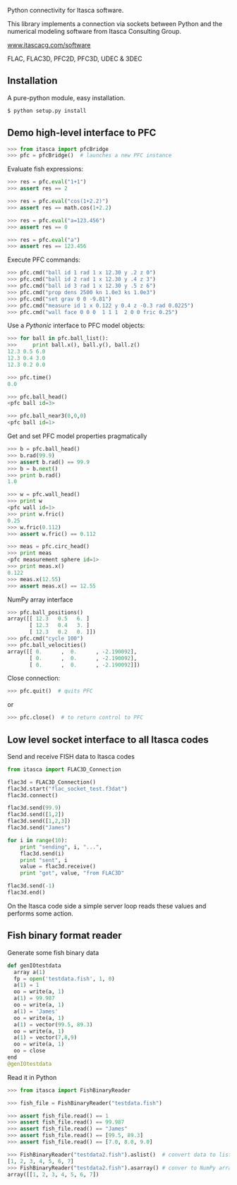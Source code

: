Python connectivity for Itasca software.

This library implements a connection via sockets between Python and
the numerical modeling software from Itasca Consulting
Group.

www.itascacg.com/software

FLAC, FLAC3D, PFC2D, PFC3D, UDEC & 3DEC

## Installation

A pure-python module, easy installation.

```python
$ python setup.py install
```

## Demo high-level interface to PFC

```python
>>> from itasca import pfcBridge
>>> pfc = pfcBridge()  # launches a new PFC instance
```

Evaluate fish expressions:

```python
>>> res = pfc.eval("1+1")
>>> assert res == 2

>>> res = pfc.eval("cos(1+2.2)")
>>> assert res == math.cos(1+2.2)

>>> res = pfc.eval("a=123.456")
>>> assert res == 0

>>> res = pfc.eval("a")
>>> assert res == 123.456
```

Execute PFC commands:

```python
>>> pfc.cmd("ball id 1 rad 1 x 12.30 y .2 z 0")
>>> pfc.cmd("ball id 2 rad 1 x 12.30 y .4 z 3")
>>> pfc.cmd("ball id 3 rad 1 x 12.30 y .5 z 6")
>>> pfc.cmd("prop dens 2500 kn 1.0e3 ks 1.0e3")
>>> pfc.cmd("set grav 0 0 -9.81")
>>> pfc.cmd("measure id 1 x 0.122 y 0.4 z -0.3 rad 0.0225")
>>> pfc.cmd("wall face 0 0 0  1 1 1  2 0 0 fric 0.25")
```

Use a *Pythonic* interface to PFC model objects:

```python
>>> for ball in pfc.ball_list():
>>>     print ball.x(), ball.y(), ball.z()
12.3 0.5 6.0
12.3 0.4 3.0
12.3 0.2 0.0

>>> pfc.time()
0.0

>>> pfc.ball_head()
<pfc ball id=3>

>>> pfc.ball_near3(0,0,0)
<pfc ball id=1>
```

Get and set PFC model properties pragmatically

```python
>>> b = pfc.ball_head()
>>> b.rad(99.9)
>>> assert b.rad() == 99.9
>>> b = b.next()
>>> print b.rad()
1.0

>>> w = pfc.wall_head()
>>> print w
<pfc wall id=1>
>>> print w.fric()
0.25
>>> w.fric(0.112)
>>> assert w.fric() == 0.112

>>> meas = pfc.circ_head()
>>> print meas
<pfc measurement sphere id=1>
>>> print meas.x()
0.122
>>> meas.x(12.55)
>>> assert meas.x() == 12.55
```

NumPy array interface

```python
>>> pfc.ball_positions()
array([[ 12.3   0.5   6. ]
       [ 12.3   0.4   3. ]
       [ 12.3   0.2   0. ]])
>>> pfc.cmd("cycle 100")
>>> pfc.ball_velocities()
array([[ 0.      ,  0.      , -2.190092],
       [ 0.      ,  0.      , -2.190092],
       [ 0.      ,  0.      , -2.190092]])
```

Close connection:
```python
>>> pfc.quit()  # quits PFC
```
or
```python
>>> pfc.close()  # to return control to PFC
```
## Low level socket interface to all Itasca codes

Send and receive FISH data to Itasca codes

```python
from itasca import FLAC3D_Connection

flac3d = FLAC3D_Connection()
flac3d.start("flac_socket_test.f3dat")
flac3d.connect()

flac3d.send(99.9)
flac3d.send([1,2])
flac3d.send([1,2,3])
flac3d.send("James")

for i in range(10):
    print "sending", i, "...",
    flac3d.send(i)
    print "sent", i
    value = flac3d.receive()
    print "got", value, "from FLAC3D"

flac3d.send(-1)
flac3d.end()
```

On the Itasca code side a simple server loop reads these values and
performs some action.

## Fish binary format reader

Generate some fish binary data

```python
def genIOtestdata
  array a(1)
  fp = open('testdata.fish', 1, 0)
  a(1) = 1
  oo = write(a, 1)
  a(1) = 99.987
  oo = write(a, 1)
  a(1) = 'James'
  oo = write(a, 1)
  a(1) = vector(99.5, 89.3)
  oo = write(a, 1)
  a(1) = vector(7,8,9)
  oo = write(a, 1)
  oo = close
end
@genIOtestdata
```

Read it in Python

```python
>>> from itasca import FishBinaryReader

>>> fish_file = FishBinaryReader("testdata.fish")

>>> assert fish_file.read() == 1
>>> assert fish_file.read() == 99.987
>>> assert fish_file.read() == "James"
>>> assert fish_file.read() == [99.5, 89.3]
>>> assert fish_file.read() == [7.0, 8.0, 9.0]

>>> FishBinaryReader("testdata2.fish").aslist()  # convert data to list
[1, 2, 3, 4, 5, 6, 7]
>>> FishBinaryReader("testdata2.fish").asarray() # conver to NumPy array
array([[1, 2, 3, 4, 5, 6, 7])
```
